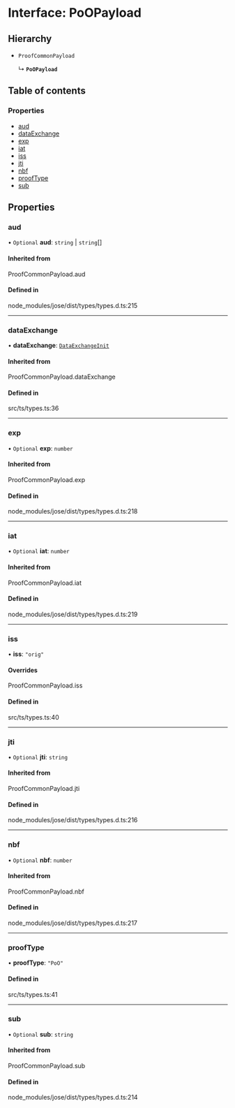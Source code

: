 # Interface: PoOPayload

## Hierarchy

- `ProofCommonPayload`

  ↳ **`PoOPayload`**

## Table of contents

### Properties

- [aud](PoOPayload.md#aud)
- [dataExchange](PoOPayload.md#dataexchange)
- [exp](PoOPayload.md#exp)
- [iat](PoOPayload.md#iat)
- [iss](PoOPayload.md#iss)
- [jti](PoOPayload.md#jti)
- [nbf](PoOPayload.md#nbf)
- [proofType](PoOPayload.md#prooftype)
- [sub](PoOPayload.md#sub)

## Properties

### aud

• `Optional` **aud**: `string` \| `string`[]

#### Inherited from

ProofCommonPayload.aud

#### Defined in

node_modules/jose/dist/types/types.d.ts:215

___

### dataExchange

• **dataExchange**: [`DataExchangeInit`](DataExchangeInit.md)

#### Inherited from

ProofCommonPayload.dataExchange

#### Defined in

src/ts/types.ts:36

___

### exp

• `Optional` **exp**: `number`

#### Inherited from

ProofCommonPayload.exp

#### Defined in

node_modules/jose/dist/types/types.d.ts:218

___

### iat

• `Optional` **iat**: `number`

#### Inherited from

ProofCommonPayload.iat

#### Defined in

node_modules/jose/dist/types/types.d.ts:219

___

### iss

• **iss**: ``"orig"``

#### Overrides

ProofCommonPayload.iss

#### Defined in

src/ts/types.ts:40

___

### jti

• `Optional` **jti**: `string`

#### Inherited from

ProofCommonPayload.jti

#### Defined in

node_modules/jose/dist/types/types.d.ts:216

___

### nbf

• `Optional` **nbf**: `number`

#### Inherited from

ProofCommonPayload.nbf

#### Defined in

node_modules/jose/dist/types/types.d.ts:217

___

### proofType

• **proofType**: ``"PoO"``

#### Defined in

src/ts/types.ts:41

___

### sub

• `Optional` **sub**: `string`

#### Inherited from

ProofCommonPayload.sub

#### Defined in

node_modules/jose/dist/types/types.d.ts:214
